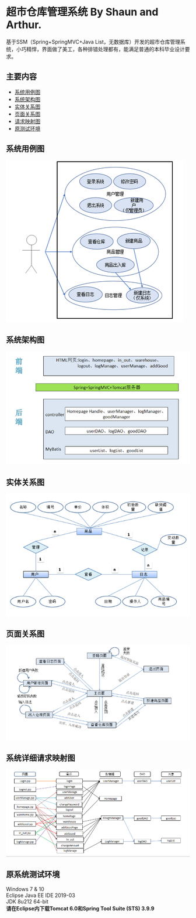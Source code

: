 # 超市仓库管理系统 By Shaun and Arthur.  
基于SSM（Spring+SpringMVC+Java List，无数据库）开发的超市仓库管理系统，小巧精悍，界面做了美工，各种排错处理都有，能满足普通的本科毕业设计要求。 
## 主要内容
 - [系统用例图](https://github.com/yiweifengyan/Warehouse_Management_System/blob/master/README.md#系统用例)	
 - [系统架构图](https://github.com/yiweifengyan/Warehouse_Management_System/blob/master/README.md#系统架构)	
 - [实体关系图](https://github.com/yiweifengyan/Warehouse_Management_System/blob/master/README.md#实体关系图)
 - [页面关系图](https://github.com/yiweifengyan/Warehouse_Management_System/blob/master/README.md#页面关系图)
 - [请求映射图](https://github.com/yiweifengyan/Warehouse_Management_System/blob/master/README.md#系统详细请求映射图)
 - [原测试环境](https://github.com/yiweifengyan/Warehouse_Management_System/blob/master/README.md#原系统测试环境)
## 系统用例图
![usecase](./image/ware-usecase.png)
## 系统架构图
![arch](./image/ware-arch.png)
## 实体关系图
![er](image/ware-er.png)
## 页面关系图
![pages](./image/ware-pages.png)
## 系统详细请求映射图
![requests](image/ware-requests.png)
## 原系统测试环境
Windows 7 & 10  
Eclipse Java EE IDE 2019-03  
JDK 8u212 64-bit  
**请在Eclipse内下载Tomcat 6.0和Spring Tool Suite (STS) 3.9.9**  
